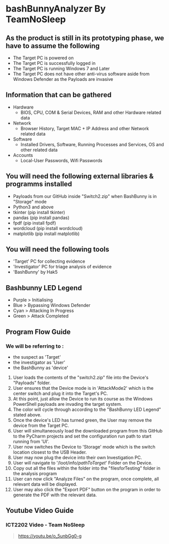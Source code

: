 # bashBunnyAnalyzer By TeamNoSleep

## As the product is still in its prototyping phase, we have to assume the following
- The Target PC is powered on
- The Target PC is successfully logged in
- The Target PC is running Windows 7 and Later
- The Target PC does not have other anti-virus software aside from Windows Defender as the Payloads are invasive

## Information that can be gathered
- Hardware
  - BIOS, CPU, COM & Serial Devices, RAM and other Hardware related data
- Network
  - Browser History, Target MAC + IP Address and other Network related data
- Software
  - Installed Drivers, Software, Running Processes and Services, OS and other related data
- Accounts
  - Local-User Passwords, Wifi Passwords


## You will need the following external libraries & programms installed
- Payloads from our GitHub inside "Switch2.zip" when BashBunny is in "Storage" mode
- Python3 and above
- tkinter (pip install tkinter)
- pandas (pip install pandas)
- fpdf (pip install fpdf)
- wordcloud (pip install wordcloud)
- matplotlib (pip install matplotlib)

## You will need the following tools
- 'Target' PC for collecting evidence
- 'Investigator' PC for triage analysis of evidence
- 'BashBunny' by Hak5

## Bashbunny LED Legend
- Purple > Initialising
- Blue > Bypassing Windows Defender
- Cyan > Attacking In Progress
- Green > Attack Completed

## Program Flow Guide
### We will be referring to :
- the suspect as 'Target'
- the investigator as 'User'
- the BashBunny as 'device'

1. User loads the contents of the "switch2.zip" file into the Device's "Payloads" folder.
2. User ensures that the Device mode is in 'AttackMode2' which is the center switch and plug it into the Target's PC.
3. At this point, just allow the Device to run its course as the Windows PowerShell payloads are invading the target system.
4. The color will cycle through according to the "BashBunny LED Legend" stated above.
5. Once the device's LED has turned green, the User may remove the device from the Target PC.
6. User will simultaneously load the downloaded program from this GitHub to the PyCharm projects and set the configuration run path to start running from 'UI'.
7. User now switches the Device to 'Storage' mode which is the switch location closest to the USB Header.
8. User may now plug the device into their own Investigation PC.
9. User will navigate to '/loot/info/*pathToTarget*' Folder on the Device.
10. Copy out all the files within the folder into the "filesforTesting" folder in the analysis program
11. User can now click "Analyze Files" on the program, once complete, all relevant data will be displayed.
12. User may also click the "Export PDF" button on the program in order to generate the PDF with the relevant data.

## Youtube Video Guide
### ICT2202 Video - Team NoSleep
> https://youtu.be/o_5unbGg0-g
